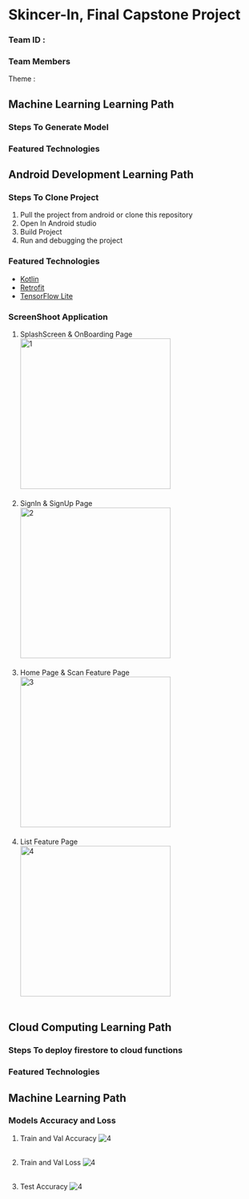 # Skincer-In, Final Capstone Project
<masukin description>

### Team ID : 
  
### Team Members


Theme : 


## Machine Learning Learning Path
### Steps To Generate Model


### Featured Technologies


## Android Development Learning Path
### Steps To Clone Project
1. Pull the project from android or clone this repository
2. Open In Android studio
3. Build Project
4. Run and debugging the project

### Featured Technologies

* [Kotlin](kotlinlang.org)
* [Retrofit](square.github.io)
* [TensorFlow Lite](https://www.tensorflow.org/lite)
  
### ScreenShoot Application
1. SplashScreen & OnBoarding Page  <br>
<img src="https://github.com/alfiannnas/skincer-in/assets/87576161/833c4190-47b6-4e65-90a1-c55c6c8182b8" alt="1" width="auto" height="300"> <br><br>
2. SignIn & SignUp  Page <br>
<img src="https://github.com/alfiannnas/skincer-in/assets/87576161/3c03e8c8-1818-4b4d-a5ee-6e3937b6441e" alt="2" width="auto" height="300"> <br><br>
3. Home Page & Scan Feature Page <br>
<img src="https://github.com/alfiannnas/skincer-in/assets/87576161/26ef38c7-87de-4c3a-922f-1bd048dbd1df" alt="3" width="auto" height="300"> <br><br>
3. List Feature Page <br>
<img src="https://github.com/alfiannnas/skincer-in/assets/87576161/679118da-d5c7-4d66-8c52-f0022bfcf195" alt="4" width="auto" height="300"> <br><br>

## Cloud Computing Learning Path
### Steps To deploy firestore to cloud functions



### Featured Technologies
  
## Machine Learning Path
### Models Accuracy and Loss
1. Train and Val Accuracy 
<img src="https://github.com/alfiannnas/skincer-in/assets/99014018/98ea2975-eada-4a34-90f7-21cea51c6385" alt="4" width="auto" height="auto"> <br><br>

2. Train and Val Loss 
<img src="https://github.com/alfiannnas/skincer-in/assets/99014018/7bfe58dc-8a52-4290-8c00-d04312c52afb" alt="4" width="auto" height="auto"> <br><br>
  
3. Test Accuracy 
<img src="https://github.com/alfiannnas/skincer-in/assets/99014018/e2f55920-15e1-4878-9e7f-cc6cbc755d23" alt="4" width="auto" height="auto"> <br><br>
